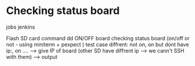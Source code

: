 # Checking status board 
  jobs jenkins

  Flash SD card command dd 
  ON/OFF board
  checking status board (on/off or not - using miniterm + pexpect ) 
  test case diffrent: not on, on but dont have ip:, on .... 
 —> give IP of board (other SD have diffrent ip --> we cann't SSH with them) --> output
